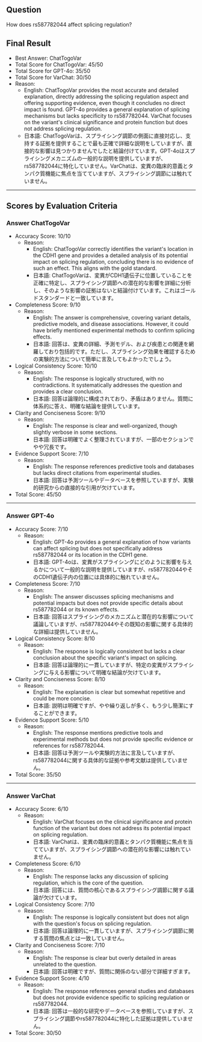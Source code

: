 ## Question

How does rs587782044 affect splicing regulation?

## Final Result

- Best Answer: ChatTogoVar
- Total Score for ChatTogoVar: 45/50
- Total Score for GPT-4o: 35/50
- Total Score for VarChat: 30/50
- Reason:
  - English: ChatTogoVar provides the most accurate and detailed explanation, directly addressing the splicing regulation aspect and offering supporting evidence, even though it concludes no direct impact is found. GPT-4o provides a general explanation of splicing mechanisms but lacks specificity to rs587782044. VarChat focuses on the variant's clinical significance and protein function but does not address splicing regulation.
  - 日本語: ChatTogoVarは、スプライシング調節の側面に直接対応し、支持する証拠を提供することで最も正確で詳細な説明をしていますが、直接的な影響は見つかりませんでしたと結論付けています。GPT-4oはスプライシングメカニズムの一般的な説明を提供していますが、rs587782044に特化していません。VarChatは、変異の臨床的意義とタンパク質機能に焦点を当てていますが、スプライシング調節には触れていません。

---

## Scores by Evaluation Criteria

### Answer ChatTogoVar
- Accuracy Score: 10/10
  - Reason: 
    - English: ChatTogoVar correctly identifies the variant's location in the CDH1 gene and provides a detailed analysis of its potential impact on splicing regulation, concluding there is no evidence of such an effect. This aligns with the gold standard.
    - 日本語: ChatTogoVarは、変異がCDH1遺伝子に位置していることを正確に特定し、スプライシング調節への潜在的な影響を詳細に分析し、そのような影響の証拠はないと結論付けています。これはゴールドスタンダードと一致しています。
- Completeness Score: 9/10
  - Reason: 
    - English: The answer is comprehensive, covering variant details, predictive models, and disease associations. However, it could have briefly mentioned experimental methods to confirm splicing effects.
    - 日本語: 回答は、変異の詳細、予測モデル、および疾患との関連を網羅しており包括的です。ただし、スプライシング効果を確認するための実験的方法について簡単に言及してもよかったでしょう。
- Logical Consistency Score: 10/10
  - Reason: 
    - English: The response is logically structured, with no contradictions. It systematically addresses the question and provides a clear conclusion.
    - 日本語: 回答は論理的に構成されており、矛盾はありません。質問に体系的に答え、明確な結論を提供しています。
- Clarity and Conciseness Score: 9/10
  - Reason: 
    - English: The response is clear and well-organized, though slightly verbose in some sections.
    - 日本語: 回答は明確でよく整理されていますが、一部のセクションでやや冗長です。
- Evidence Support Score: 7/10
  - Reason: 
    - English: The response references predictive tools and databases but lacks direct citations from experimental studies.
    - 日本語: 回答は予測ツールやデータベースを参照していますが、実験的研究からの直接的な引用が欠けています。
- Total Score: 45/50

---

### Answer GPT-4o
- Accuracy Score: 7/10
  - Reason: 
    - English: GPT-4o provides a general explanation of how variants can affect splicing but does not specifically address rs587782044 or its location in the CDH1 gene.
    - 日本語: GPT-4oは、変異がスプライシングにどのように影響を与えるかについて一般的な説明を提供していますが、rs587782044やそのCDH1遺伝子内の位置には具体的に触れていません。
- Completeness Score: 7/10
  - Reason: 
    - English: The answer discusses splicing mechanisms and potential impacts but does not provide specific details about rs587782044 or its known effects.
    - 日本語: 回答はスプライシングのメカニズムと潜在的な影響について議論していますが、rs587782044やその既知の影響に関する具体的な詳細は提供していません。
- Logical Consistency Score: 8/10
  - Reason: 
    - English: The response is logically consistent but lacks a clear conclusion about the specific variant's impact on splicing.
    - 日本語: 回答は論理的に一貫していますが、特定の変異がスプライシングに与える影響について明確な結論が欠けています。
- Clarity and Conciseness Score: 8/10
  - Reason: 
    - English: The explanation is clear but somewhat repetitive and could be more concise.
    - 日本語: 説明は明確ですが、やや繰り返しが多く、もう少し簡潔にすることができます。
- Evidence Support Score: 5/10
  - Reason: 
    - English: The response mentions predictive tools and experimental methods but does not provide specific evidence or references for rs587782044.
    - 日本語: 回答は予測ツールや実験的方法に言及していますが、rs587782044に関する具体的な証拠や参考文献は提供していません。
- Total Score: 35/50

---

### Answer VarChat
- Accuracy Score: 6/10
  - Reason: 
    - English: VarChat focuses on the clinical significance and protein function of the variant but does not address its potential impact on splicing regulation.
    - 日本語: VarChatは、変異の臨床的意義とタンパク質機能に焦点を当てていますが、スプライシング調節への潜在的な影響には触れていません。
- Completeness Score: 6/10
  - Reason: 
    - English: The response lacks any discussion of splicing regulation, which is the core of the question.
    - 日本語: 回答には、質問の核心であるスプライシング調節に関する議論が欠けています。
- Logical Consistency Score: 7/10
  - Reason: 
    - English: The response is logically consistent but does not align with the question's focus on splicing regulation.
    - 日本語: 回答は論理的に一貫していますが、スプライシング調節に関する質問の焦点とは一致していません。
- Clarity and Conciseness Score: 7/10
  - Reason: 
    - English: The response is clear but overly detailed in areas unrelated to the question.
    - 日本語: 回答は明確ですが、質問に関係のない部分で詳細すぎます。
- Evidence Support Score: 4/10
  - Reason: 
    - English: The response references general studies and databases but does not provide evidence specific to splicing regulation or rs587782044.
    - 日本語: 回答は一般的な研究やデータベースを参照していますが、スプライシング調節やrs587782044に特化した証拠は提供していません。
- Total Score: 30/50